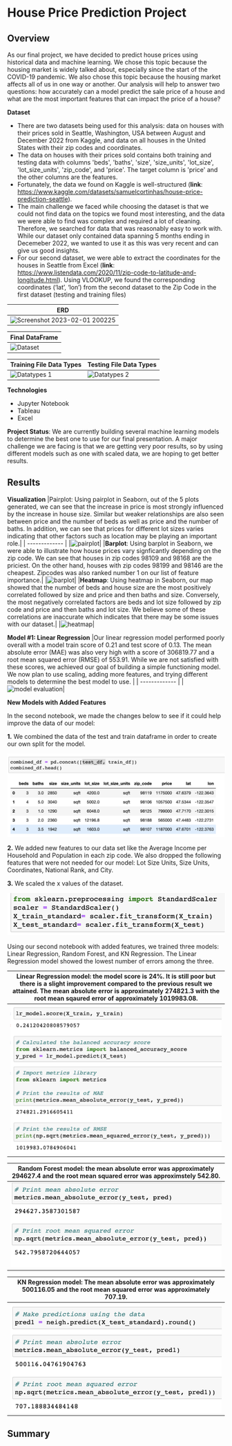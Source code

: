 # House Price Prediction Project
## Overview
As our final project, we have decided to predict house prices using historical data and machine learning. We chose this topic because the housing market is widely talked about, especially since the start of the COVID-19 pandemic. We also chose this topic because the housing market affects all of us in one way or another. Our analysis will help to answer two questions: how accurately can a model predict the sale price of a house and what are the most important features that can impact the price of a house? 

**Dataset**
- There are two datasets being used for this analysis: data on houses with their prices sold in Seattle, Washington, USA between August and December 2022 from Kaggle, and data on all houses in the United States with their zip codes and coordinates.
- The data on houses with their prices sold contains both training and testing data with columns 'beds', 'baths', 'size', 'size_units', 'lot_size', 'lot_size_units', 'zip_code', and 'price'. The target column is 'price' and the other columns are the features.
-  Fortunately, the data we found on Kaggle is well-structured (**link**: https://www.kaggle.com/datasets/samuelcortinhas/house-price-prediction-seattle). 
-  The main challenge we faced while choosing the dataset is that we could not find data on the topics we found most interesting, and the data we were able to find was complex and required a lot of cleaning. Therefore, we searched for data that was reasonably easy to work with. While our dataset only contained data spanning 5 months ending in Decemeber 2022, we wanted to use it as this was very recent and can give us good insights. 
-  For our second dataset, we were able to extract the coordinates for the houses in Seattle from Excel (**link**: https://www.listendata.com/2020/11/zip-code-to-latitude-and-longitude.html). Using VLOOKUP, we found the corresponding coordinates (‘lat’, ‘lon’) from the second dataset to the Zip Code in the first dataset (testing and training files)

|ERD | 
| ------------- |
|![Screenshot 2023-02-01 200225](https://user-images.githubusercontent.com/111667387/216205791-3c5a0304-c405-4f45-b89c-d5e62632f306.jpg)|

| Final DataFrame | 
| ------------- |
|![Dataset](https://user-images.githubusercontent.com/111667387/215643247-da31c70f-86f3-4714-892b-ab6897e44dec.jpg)|


| Training File Data Types | Testing File Data Types |
| ------------- | ------------- |
| ![Datatypes 1](https://user-images.githubusercontent.com/111667387/215642689-87ad7c05-c850-4c8f-a192-e4f9667e257f.jpg)|![Datatypes 2](https://user-images.githubusercontent.com/111667387/215642736-b5fdb394-d9c9-40ec-9f32-da7410c99c73.jpg)|

**Technologies**
- Jupyter Notebook 
- Tableau
- Excel 

**Project Status**: We are currently building several machine learning models to determine the best one to use for our final presentation. A major challenge we are facing is that we are getting very poor results, so by using different models such as one with scaled data, we are hoping to get better results. 

## Results
**Visualization** 
|Pairplot: Using pairplot in Seaborn, out of the 5 plots generated, we can see that the increase in price is most strongly influenced by the increase in house size. Similar but weaker relationships are also seen between price and the number of beds as well as price and the number of baths. In addition, we can see that prices for different lot sizes varies indicating that other factors such as location may be playing an important role.| 
| ------------- |
|![pairplot ](https://user-images.githubusercontent.com/111667387/216508451-b7abbdb8-8d8d-4d73-aa21-b97dda9207f8.jpg)|
|**Barplot**: Using barplot in Seaborn, we were able to illustrate how house prices vary signficantly depending on the zip code. We can see that houses in zip codes 98109 and 98168 are the priciest. On the other hand, houses with zip codes 98199 and 98146 are the cheapest. Zipcodes was also ranked number 1 on our list of feature importance.| 
|![barplot](https://user-images.githubusercontent.com/111667387/216508256-d0984b54-c87d-4558-9f6b-42f0be5e341c.jpg)|
|**Heatmap**: Using heatmap in Seaborn, our map showed that the number of beds and house size are the most positively correlated followed by size and price and then baths and size. Conversely, the most negatively correlated factors are beds and lot size followed by zip code and price and then baths and lot size. We believe some of these correlations are inaccurate which indicates that there may be some issues with our dataset.| 
|![heatmap](https://user-images.githubusercontent.com/111667387/216514150-2dc4e59f-eeef-4daa-9f07-6b6b1f008e75.png)|

**Model #1: Linear Regression** 
|Our linear regression model performed poorly overall with a model train score of 0.21 and test score of 0.13. The mean absolute error (MAE) was also very high with a score of 306819.77 and a root mean squared error (RMSE) of 553.91. While we are not satisfied with these scores, we achieved our goal of building a simple functioning model. We now plan to use scaling, adding more features, and trying different models to determine the best model to use. | 
| ------------- |
|![model evaluation ](https://user-images.githubusercontent.com/111667387/216739702-19e791bb-6dee-4c4e-802f-dd9a6b530009.png)|



**New Models with Added Features**

In the second notebook, we made the changes below to see if it could help improve the data of our model:

**1.** We combined the data of the test and train dataframe in order to create our own split for the model. 

![combined_df](Static/Images/combined_df.png)

**2.** We added new features to our data set like the Average Income per Household and Population in each zip code. We also dropped the following features that were not needed for our model: Lot Size Units, Size Units, Coordinates, National Rank, and City.

**3.** We scaled the x values of the dataset.

![scaled_x](Static/Images/scaled_x.png)
            

Using our second notebook with added features, we trained three models: Linear Regression, Random Forest, and KN Regression. The Linear Regression model showed the lowest number of errors among the three.

|Linear Regression model: the model score is 24%. It is still poor but there is a slight improvement compared to the previous result we attained. The mean absolute error is approximately 274821.3 with the root mean sqaured error of approximately 1019983.08.| 
| ------------- |
|![lr_model_cb](Static/Images/lr_model_cb.png)|


|Random Forest model: the mean absolute error was approximately 294627.4 and the root mean squared error was approximstely 542.80.| 
| ------------- |
|![random_forest_cb](Static/Images/random_forest_cb.png)|
            


|KN Regression model: The mean absolute error was approximately 500116.05 and the root mean squared error was approximately 707.19.| 
| ------------- |
|![kn_reg_cb](Static/Images/kn_reg_cb.png)|
            

            
            



## Summary 
